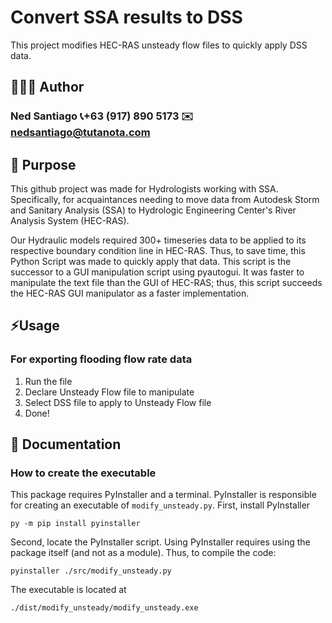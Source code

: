 # Convert SSA results to DSS

This project modifies HEC-RAS unsteady flow files to quickly apply DSS data.

## 🧑🏽‍💻 Author
### Ned Santiago  📞+63 (917) 890 5173  ✉️ [nedsantiago@tutanota.com](mailto:nedsantiago@tutanota.com)

## 🎯 Purpose

This github project was made for Hydrologists working with SSA. Specifically, for acquaintances needing to move data from Autodesk Storm and Sanitary Analysis (SSA) to Hydrologic Engineering Center's River Analysis System (HEC-RAS).

Our Hydraulic models required 300+ timeseries data to be applied to its respective boundary condition line in HEC-RAS. Thus, to save time, this Python Script was made to quickly apply that data. This script is the successor to a GUI manipulation script using pyautogui. It was faster to manipulate the text file than the GUI of HEC-RAS; thus, this script succeeds the HEC-RAS GUI manipulator as a faster implementation.

## ⚡Usage
### For exporting flooding flow rate data
1) Run the file
2) Declare Unsteady Flow file to manipulate
3) Select DSS file to apply to Unsteady Flow file
4) Done!

## 📖 Documentation
### How to create the executable

This package requires PyInstaller and a terminal. PyInstaller is responsible for creating an executable of `modify_unsteady.py`. First, install PyInstaller
```
py -m pip install pyinstaller
```
Second, locate the PyInstaller script. Using PyInstaller requires using the package itself (and not as a module). Thus, to compile the code:
```
pyinstaller ./src/modify_unsteady.py
```
The executable is located at 
```
./dist/modify_unsteady/modify_unsteady.exe
```